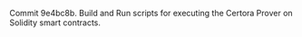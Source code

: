 Commit 9e4bc8b.                    Build and Run scripts for executing the Certora Prover on Solidity smart contracts.